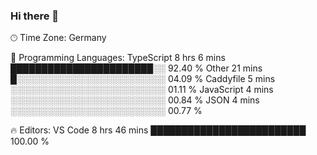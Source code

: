 ### Hi there 👋

<!--
**Hackt1vator/Hackt1vator** is a ✨ _special_ ✨ repository because its `README.md` (this file) appears on your GitHub profile.

Here are some ideas to get you started:

- 🔭 I’m currently working on ...
- 🌱 I’m currently learning ...
- 👯 I’m looking to collaborate on ...
- 🤔 I’m looking for help with ...
- 💬 Ask me about ...
- 📫 How to reach me: ...
- 😄 Pronouns: ...
- ⚡ Fun fact: ...
-->

🕑︎ Time Zone: Germany

💬 Programming Languages: 
TypeScript               8 hrs 6 mins        ███████████████████████░░   92.40 % 
Other                    21 mins             █░░░░░░░░░░░░░░░░░░░░░░░░   04.09 % 
Caddyfile                5 mins              ░░░░░░░░░░░░░░░░░░░░░░░░░   01.11 % 
JavaScript               4 mins              ░░░░░░░░░░░░░░░░░░░░░░░░░   00.84 % 
JSON                     4 mins              ░░░░░░░░░░░░░░░░░░░░░░░░░   00.77 % 

🔥 Editors: 
VS Code                  8 hrs 46 mins       █████████████████████████   100.00 % 
